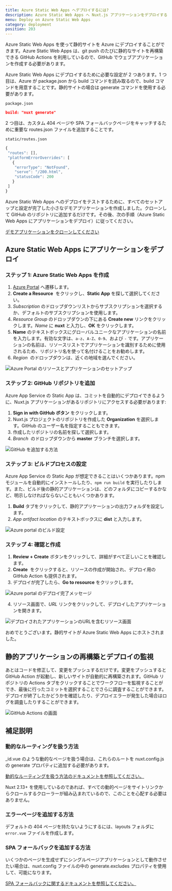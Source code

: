 ```yaml
---
title: Azure Static Web Apps へデプロイするには?
description: Azure Static Web Apps へ Nuxt.js アプリケーションをデプロイするには?
menu: Deploy on Azure Static Web Apps
category: deployment
position: 203
---
```


Azure Static Web Apps を使って静的サイトを Azure にデプロイすることができます。Azure Static Web Apps は、git push のたびに静的なサイトを再構築できる GitHub Actions を利用しているので、GitHub でウェブアプリケーションを作成する必要があります。

Azure Static Web Apps にデプロイするために必要な設定が 2 つあります。1 つ目は、Azure が package.json から build コマンドを読み取るので、build コマンドを用意することです。静的サイトの場合は generate コマンドを使用する必要があります。

`package.json`

```json
build: "nuxt generate"
```

2 つ目は、カスタム 404 ページや SPA フォールバックページをキャッチするために重要な routes.json ファイルを追加することです。

`static/routes.json`

```jsx
{
 "routes": [],
 "platformErrorOverrides": [
   {
    "errorType": "NotFound",
    "serve": "/200.html",
    "statusCode": 200
   }
 ]
}
```

Azure Static Web Apps へのデプロイをテストするために、すべてのセットアップと設定が完了した小さなデモアプリケーションを作成しました。クローンして GitHub のリポジトリに追加するだけです。その後、次の手順（Azure Static Web Apps にアプリケーションをデプロイ）に従ってください。

[デモアプリケーションをクローンしてください](https://github.com/debs-obrien/nuxtjs-azure-static-app)

## Azure Static Web Apps にアプリケーションをデプロイ

### ステップ 1: **Azure Static Web Apps を作成**

1. [Azure Portal](https://portal.azure.com/) へ遷移します。
2. **Create a Resource**  をクリックし、**Static App** を探して選択してください。
3. _Subscription_ のドロップダウンリストからサブスクリプションを選択するか、デフォルトのサブスクリプションを使用します。
4. _Resource Group_ のドロップダウンの下にある **Create new** リンクをクリックします。_Name_ に **nuxt** と入力し、**OK** をクリックします。
5. **Name** のテキストボックスにグローバルユニークなアプリケーションの名前を入力します。有効な文字は、`a-z`、`A-Z`、`0-9`、および `-` です。アプリケーションの名前は、リソースリストでアプリケーションを識別するために使用されるため、リポジトリ名を使って名付けることをお勧めします。
6. *Region*  のドロップダウンは、近くの地域を選んでください。

![Azure Portal のリソースとアプリケーションのセットアップ](https://user-images.githubusercontent.com/13063165/82118135-71891b00-9775-11ea-8284-aa94d17a3bc3.png)

### ステップ 2: **GitHub リポジトリを追加**

Azure App Service の Static App は、コミットを自動的にデプロイできるように、Nuxt.js アプリケーションがあるリポジトリにアクセスする必要があります:

1. **Sign in with GitHub ボタン** をクリックします。
2. Nuxt.js プロジェクトのリポジトリを作成した **Organization** を選択します。GitHub のユーザー名を指定することもできます。
3. 作成したリポジトリの名前を探して選択します。
4. *Branch*  のドロップダウンから **master** ブランチを選択します。

![GitHub を追加する方法](https://user-images.githubusercontent.com/13063165/82118359-38ea4100-9777-11ea-9c5e-7ba5c4da708e.png)

### ステップ 3: **ビルドプロセスの設定**

Azure App Service の Static App が想定できることはいくつかあります。npm モジュールを自動的にインストールしたり、`npm run build` を実行したりします。また、ビルド後の静的アプリケーションは、どのフォルダにコピーするかなど、明示しなければならないこともいくつかあります。

1. **Build** タブをクリックして、静的アプリケーションの出力フォルダを設定します。
2. _App artifact location_ のテキストボックスに **dist** と入力します。

![Azure portal のビルド設定](https://user-images.githubusercontent.com/13063165/82118277-71d5e600-9776-11ea-88ad-48cf0793905d.png)

### ステップ 4: **確認と作成**

1. **Review + Create** ボタンをクリックして、詳細がすべて正しいことを確認します。
2. **Create**  をクリックすると、リソースの作成が開始され、デプロイ用の GitHub Action も提供されます。
3. デプロイが完了したら、**Go to resource** をクリックします。

![Azure portal のデプロイ完了メッセージ](https://user-images.githubusercontent.com/13063165/82118390-67681c00-9777-11ea-9778-671dc768393e.png)

4. リソース画面で、_URL_ リンクをクリックして、デプロイしたアプリケーションを開きます。

![デプロイされたアプリケーションのURLを含むリソース画面](https://user-images.githubusercontent.com/13063165/82118042-d001c980-9774-11ea-94f5-57d995aa5391.png)

おめでとうございます。静的サイトが Azure Static Web Apps にホストされました。

## 静的アプリケーションの再構築とデプロイの監視

あとはコードを修正して、変更をプッシュするだけです。変更をプッシュすると GitHub Action が起動し、新しいサイトが自動的に再構築されます。GitHub リポジトリの Actions タブをクリックすることでワークフローを監視することができ、最後に行ったコミットを選択することでさらに調査することができます。デプロイが終了したかどうかを確認したり、デプロイエラーが発生した場合はログを調査したりすることができます。

![GitHub Actions の画面](https://user-images.githubusercontent.com/13063165/82118249-34715880-9776-11ea-92e2-dbd21bbf7cb6.png)

## 補足説明

### **動的なルーティングを扱う方法**

\_id.vue のような動的なページを扱う場合は、これらのルートを nuxt.config.js の generate プロパティに追加する必要があります。

[動的なルーティングを扱う方法のドキュメントを参照してください。](https://ja.nuxtjs.org/api/configuration-generate/#routes)

<div class="Alert">
Nuxt 2.13+ を使用しているのであれば、すべての動的ページをサイトリンクからクロールするクローラーが組み込まれているので、このことを心配する必要はありません。
</div>

### エラーページを追加する方法

デフォルトの 404 ページを持たないようにするには、layouts フォルダに `error.vue` ファイルを作成します。

### SPA フォールバックを追加する方法

いくつかのページを生成せずにシングルページアプリケーションとして動作させたい場合は、nuxt.config ファイルの中の generate.excludes プロパティを使用して、可能になります。

[SPA フォールバックに関するドキュメントを参照してください。](https://ja.nuxtjs.org/api/configuration-generate#exclude)
